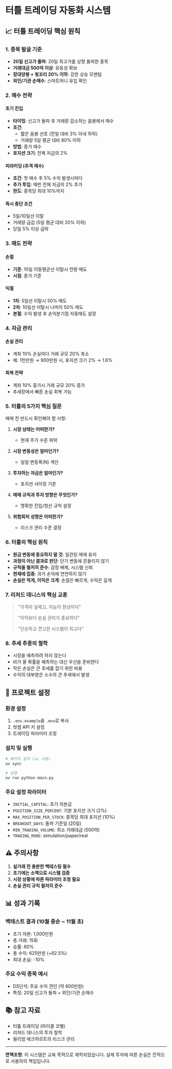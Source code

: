 # 터틀 트레이딩 자동화 시스템

## 📈 터틀 트레이딩 핵심 원칙

### 1. 종목 발굴 기준
- **20일 신고가 돌파**: 20일 최고가를 상향 돌파한 종목
- **거래대금 500억 이상**: 유동성 확보
- **장대양봉 + 윗꼬리 20% 이하**: 강한 상승 모멘텀
- **외인/기관 순매수**: 스마트머니 유입 확인

### 2. 매수 전략

#### 초기 진입
- **타이밍**: 신고가 돌파 후 거래량 감소하는 음봉에서 매수
- **조건**:
  - 짧은 음봉 선호 (전일 대비 3% 이내 하락)
  - 거래량 5일 평균 대비 80% 이하
- **방법**: 종가 매수
- **포지션 크기**: 전체 자금의 2%

#### 피라미딩 (추격 매수)
- **조건**: 첫 매수 후 5% 수익 발생시마다
- **추가 투입**: 매번 전체 자금의 2% 추가
- **한도**: 종목당 최대 10%까지

#### 즉시 중단 조건
- 5일/10일선 이탈
- 거래량 급감 (5일 평균 대비 20% 이하)
- 당일 5% 이상 급락

### 3. 매도 전략

#### 손절
- **기준**: 10일 이동평균선 이탈시 전량 매도
- **시점**: 종가 기준

#### 익절
- **1차**: 5일선 이탈시 50% 매도
- **2차**: 10일선 이탈시 나머지 50% 매도
- **본절**: 수익 발생 후 손익분기점 자동매도 설정

### 4. 자금 관리

#### 손실 관리
- 계좌 10% 손실마다 거래 규모 20% 축소
- 예: 1천만원 → 900만원 시, 포지션 크기 2% → 1.6%

#### 회복 전략
- 계좌 10% 증가시 거래 규모 20% 증가
- 추세장에서 빠른 손실 회복 가능

### 5. 터틀의 5가지 핵심 질문

매매 전 반드시 확인해야 할 사항:

1. **시장 상태는 어떠한가?**
   - 현재 주가 수준 파악

2. **시장 변동성은 얼마인가?**
   - 일일 변동폭(N) 계산

3. **투자하는 자금은 얼마인가?**
   - 포지션 사이징 기준

4. **매매 규칙과 투자 방향은 무엇인가?**
   - 명확한 진입/청산 규칙 설정

5. **위험회피 성향은 어떠한가?**
   - 리스크 관리 수준 결정

### 6. 터틀의 핵심 원칙

- **원금 변동에 동요하지 말 것**: 일관된 매매 유지
- **과정이 아닌 결과로 판단**: 단기 변동에 흔들리지 않기
- **규칙을 철저히 준수**: 감정 배제, 시스템 신뢰
- **현재에 집중**: 과거 손익에 연연하지 않기
- **손실은 작게, 이익은 크게**: 손절은 빠르게, 수익은 길게

### 7. 리처드 데니스의 핵심 교훈

> "가격이 실제고, 지능이 현상이다"
>
> "이익보다 손실 관리가 중요하다"
>
> "단순하고 견고한 시스템이 최고다"

### 8. 추세 추종의 철학

- 시장을 예측하려 하지 않는다
- 비가 올 확률을 예측하는 대신 우산을 준비한다
- 작은 손실은 큰 추세를 잡기 위한 비용
- 수익의 대부분은 소수의 큰 추세에서 발생

## 🚀 프로젝트 설정

### 환경 설정

1. `.env.example`을 `.env`로 복사
2. 빗썸 API 키 설정
3. 트레이딩 파라미터 조정

### 설치 및 실행

```bash
# 패키지 설치 (uv 사용)
uv sync

# 실행
uv run python main.py
```

### 주요 설정 파라미터

- `INITIAL_CAPITAL`: 초기 자본금
- `POSITION_SIZE_PERCENT`: 기본 포지션 크기 (2%)
- `MAX_POSITION_PER_STOCK`: 종목당 최대 포지션 (10%)
- `BREAKOUT_DAYS`: 돌파 기준일 (20일)
- `MIN_TRADING_VOLUME`: 최소 거래대금 (500억)
- `TRADING_MODE`: simulation/paper/real

## ⚠️ 주의사항

1. **실거래 전 충분한 백테스팅 필수**
2. **초기에는 소액으로 시스템 검증**
3. **시장 상황에 따른 파라미터 조정 필요**
4. **손실 관리 규칙 철저히 준수**

## 📊 성과 기록

### 백테스트 결과 (10월 중순 ~ 11월 초)
- 초기 자본: 1,000만원
- 총 거래: 15회
- 승률: 60%
- 총 수익: 625만원 (+62.5%)
- 최대 손실: -10%

### 주요 수익 종목 예시
- DS단석: 주요 수익 견인 (약 600만원)
- 특징: 20일 신고가 돌파 + 외인/기관 순매수

## 📚 참고 자료

- 터틀 트레이딩 (마이클 코벨)
- 리처드 데니스의 투자 철학
- 윌리엄 에크하르트의 리스크 관리

---

**면책조항**: 이 시스템은 교육 목적으로 제작되었습니다. 실제 투자에 따른 손실은 전적으로 사용자의 책임입니다.